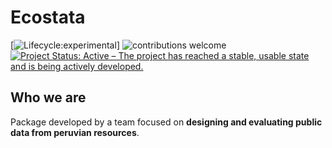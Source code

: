 # **Ecostata**

<!-- badges: start -->


[![Lifecycle:experimental](https://img.shields.io/badge/lifecycle-experimental-orange.svg)]
![contributions welcome](https://img.shields.io/badge/contributions-welcome-brightgreen.svg?style=flat)
[![Project Status: Active – The project has reached a stable, usable state and is being actively developed.](https://www.repostatus.org/badges/latest/active.svg)](https://www.repostatus.org/#active)

<!-- badges: end -->

## **Who we are**

Package developed by a team focused on **designing and evaluating public data from peruvian resources**. 
